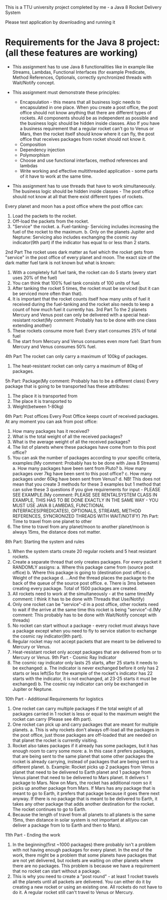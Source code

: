 This is a TTU university project completed by me - a Java 8 Rocket Delivery System

Please test application by downloading and running it

Requirements for the Java 8 project: (all these features are working)
==============
* This assignment has to use Java 8 functionalities like in example like Streams, Lambdas, Functional Interfaces (for example Predicate<T>, Method References, Optionals, correctly synchronized threads with Wait/Notify concept. 
* This assignment must demonstrate these principles:
  * Encapsulation - this means that all business logic needs to encapsulated in one place. When you create a post office, the post office should not know anything that there are different types of rockets. All components should be as independent as possible and the business logic should be hidden inside classes. Also If you have a business requirement that a regular rocket can't go to Venus or Mars, then the rocket itself should know where it can fly, the post office that receives packages from rocket should not know it.
  * Composition
  * Dependency injection
  * Polymorphism
  * Choose and use functional interfaces, method references and lambdas
  * Write working and effective multithreaded application - some parts of it have to work at the same time.
  
  
* This assignment has to use threads that have to work simultaneously. The business logic should be hidden inside classes - The post office should not know at all that there exist different types of rockets.


Every planet and moon has a post office where the post office can:
1.	Load the packets to the rocket.
2.	Off-load the packets from the rocket.
3.	"Service" the rocket.
a.	Fuel-tanking- Servicing includes increasing the fuel of the rocket to the maximum. 
b.	Only on the planets Jupiter and Neptune: Servicing also includes exchanging the cosmic ray indicator(9th part) if the indicator has equal to or less than 2 starts.



2nd Part
The rocket uses dark matter as fuel which the rocket gets from "service" in the post office of every planet and moon. The exact size of the dark matter fuel tank is not known but what is known:
1.	With a completely full fuel tank, the rocket can do 5 starts (every start uses 20% of the fuel)
2.	You can think that 100% fuel tank consists of 100 units of fuel.
3.	After tanking the rocket 5 times, the rocket must be serviced (but it can be serviced more often than that).
4.	It is important that the rocket counts itself how many units of fuel it received during the fuel-tanking and the rocket also needs to keep a count of how much fuel it currently has.
3rd Part
To the 2 planets Mercury and Venus post can only be delivered with a special heat-resistant rocket(My comment: Probably has to be done with one class extending another)
1.	These rockets consume more fuel: Every start consumes 25% of total fuel
2.	The start from Mercury and Venus consumes even more fuel: Start from Mercury and Venus consumes 50% fuel.

4th Part
The rocket can only carry a maximum of 100kg of packages.
1.	The heat-resistant rocket can only carry a maximum of 80kg of packages.

5h Part: Package(My comment: Probably has to be a different class)
Every package that is going to be transported has these attributes:
1. The place it is transported from
2. The place it is transported to
3. Weight(between 1-80kg)

6th Part: Post offices
Every Post Office keeps count of received packages. At any moment you can ask from post office:
1.	How many packages has it received?
2.	What is the total weight of all the received packages?
3.	What is the average weight of all the received packages?
4.	The list of planets where these packages have come from to this post office?
5.	You can ask the number of packages according to your specific criteria, examples:(My comment: Probably has to be done with Java 8 Streams)
a.	How many packages have been sent from Pluto?
b.	How many packages over 7kg have been sent to this post office?
c.	How many packages under 60kg have been sent from Venus?
d.	NB! This does not mean that you create 3 methods for these 3 examples but 1 method that can solve these 3 questions if you give requirements for input - PLEASE SEE EXAMPLE.(My comment: PLEASE SEE RENTALSYSTEM CLASS IN EXAMPLE, THIS HAS TO BE DONE EXACTLY IN THE SAME WAY - YOU MUST USE JAVA 8 LAMBDAS, FUNCTIONAL INTERFACES(PREDICATES), OPTIONALS, STREAMS, METHOD REFERENCES, SYNCRONIZED THREADS WITH WAIT/NOTIFY)
7th Part: Time to travel from one planet to other
1.	The time to travel from any planet/moon to another planet/moon is always 15ms, the distance does not matter.

8th Part: Starting the system and rules
1.	When the system starts create 20 regular rockets and 5 heat resistant rockets.
2.	Create a separate thread that only creates packages. For every packet it RANDOMLY assigns:
a.	Where this package came from (source post office)
b.	Where this package is going to (destination post office)
c.	Weight of the package
d.	...And the thread places the package to the back of the queue of the source post office.
e.	There is 3ms between creating every package. Total of 1500 packages are created.
3.	All rockets need to work at the simultaneously - at the same time(My comment: I think it has to be done with Threads that Use/Notify)
4.	Only one rocket can be "service"-d in a post office, other rockets need to wait if the  arrive at the same time this rocket is being "service"-d.(My comment: This probably has to be done with Wait/Notify concept with threads)
5.	No rocket can start without a package - every rocket must always have a package except when you need to fly to service station to exchange the cosmic ray indicator(9th part).
6.	Regular rocket may not accept packets that are meant to be delivered to Mercury or Venus.
7.	Heat-resistant rocket only accept packages that are delivered from or to Mercury or Venus.
9th Part - Cosmic Ray Indicator
1.	The cosmic ray indicator only lasts 25 starts, after 25 starts it needs to be exchanged:
a.	The indicator is never exchanged before it only has 2 starts or less left(So for the example of the rocket's indicator has 22 starts with the indicator, it is not exchanged, at 23-25 starts it must be exchanged)
b.	The cosmic ray indicator can only be exchanged in Jupiter or Neptune.

10th Part - Additional Requirements for logistics
1.	One rocket can carry multiple packages if the total weight of all packages carried in 1 rocket is less or equal to the maximum weight the rocket can carry (Please see 4th part).
2.	One rocket can pick up and carry packages that are meant for multiple planets.
a.	This is why rockets don't always off-load all the packages in the post office, just those packages are off-loaded that are needed on that planet the rocket is currently visiting.
3.	Rocket also takes packages if it already has some packages, but it has enough room to carry some more:
a.	In this case it prefers packages, that are being sent to the same planet that some other packages the rocket is already carrying, instead of packages that are being sent to a different planet.
b.	Example: Rocket picks up 2 packages from Venus planet that need to be delivered to Earth planet and 1 package from Venus planet that need to be delivered to Mars planet. It delivers 1 package to Mars. Now on Mars, the  rocket has additional room so it picks up another package from Mars. If Mars has any package that is meant to go to Earth, it prefers that package because it goes there next anyway. If there is no package that is meant to be delivered to Earth, it takes any other package that adds another destination for the rocket. The rocket continues to go to Earth.
4.	Because the length of travel from all planets to all planets is the same 15ms, then distance in solar system is not important at all(you can deliver a package from Io to Earth and then to Mars).

11th Part - Ending the work
1.	In the beginning(first ~1000 packages) there probably isn't a problem with not having enough packages for every planet. In the end of the work, there might be a problem that some planets have packages that are not yet delivered, but rockets are waiting on other planets where there are no packages. This problem is because we have a requirement that no rocket can start without a package.
2.	This is why you need to create a "post round" - at least 1 rocket travels all the planets until all packets are delivered. You can either do it by creating a new rocket or using an existing one. All rockets do not have to do it. A regular rocket still can't travel to Venus or Mercury.

